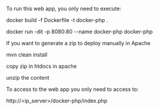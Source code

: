 To run this web app, you only need to execute:

docker build -f Dockerfile -t docker-php .


docker run -dit -p 8080:80 --name docker-php docker-php


If you want to generate a zip to deploy manually in Apache

mvn clean install


copy zip in htdocs in apache


unzip the content




To access to the web app you only need to access to:


http://<ip_server>/docker-php/index.php


